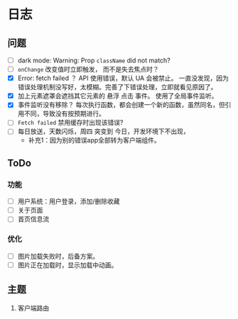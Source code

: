 # 日志

## 问题

- [ ] dark mode: Warning: Prop `className` did not match?
- [ ] `onChange` 改变值时立即触发， 而不是失去焦点时？
- [x] Error: fetch failed ？
      API 使用错误，默认 UA 会被禁止。
      一直没发现，因为错误处理机制没写好，太模糊。完善了下错误处理，立即就看见原因了。
- [x] 加上元素遮罩会遮挡其它元素的 悬浮 点击 事件。
      使用了全局事件监听。
- [x] 事件监听没有移除？
      每次执行函数，都会创建一个新的函数，虽然同名，但引用不同，导致没有按预期进行。
- [ ] `Fetch failed` 禁用缓存时出现该错误?
- [ ] 每日放送，天数闪烁，周四 突变到 今日，开发环境下不出现，
  - 补充1：因为别的错误app全部转为客户端组件。

## ToDo

### 功能

- [ ] 用户系统：用户登录，添加/删除收藏
- [ ] 关于页面
- [ ] 首页信息流

### 优化

- [ ] 图片加载失败时，后备方案。
- [ ] 图片正在加载时，显示加载中动画。

## 主题

1. 客户端路由
